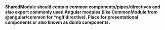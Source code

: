 #### SharedModule should contain common components/pipes/directives and also export commonly used Angular modules (like CommonModule from @angular/common for \*ngIf directive). Place for presentational components or also known as dumb components.
